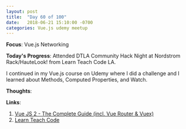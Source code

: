 ```yaml
---
layout: post
title:  "Day 60 of 100"
date:   2018-06-21 15:10:00 -0700
categories: Vue.js udemy meetup
---
```


**Focus**: Vue.js Networking

**Today's Progress**: Attended DTLA Community Hack Night at Nordstrom Rack/HauteLook! from Learn Teach Code LA. 

I continued in my Vue.js course on Udemy where I did a challenge and I learned about Methods, Computed Properties, and Watch. 

**Thoughts**: 

**Links**: 
1. [Vue JS 2 - The Complete Guide (incl. Vue Router & Vuex)](https://www.udemy.com/vuejs-2-the-complete-guide/learn/v4/overview)
2. [Learn Teach Code](https://www.meetup.com/LearnTeachCode/)